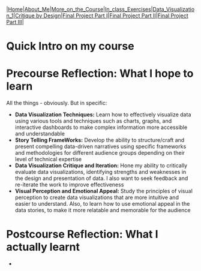 |[Home](https://radhikag1604.github.io/Telling_Stories_With_Data/)|[About_Me](https://radhikag1604.github.io/Telling_Stories_With_Data/About_Me.html)|[More_on_the_Course](https://radhikag1604.github.io/Telling_Stories_With_Data/More_on_the_Course.html)|[In_class_Exercises](https://radhikag1604.github.io/Telling_Stories_With_Data/In_class_Exercises.html)|[Data_Visualization_1](https://radhikag1604.github.io/Telling_Stories_With_Data/Data_Visualization_1.html)|[Critique by Design](https://radhikag1604.github.io/Telling_Stories_With_Data/critique-by-design.html)|[Final Project Part I](https://radhikag1604.github.io/Telling_Stories_With_Data/final-project-part-one.html)|[Final Project Part II](https://radhikag1604.github.io/Telling_Stories_With_Data/final-project-part-two.html)|[Final Project Part III](https://radhikag1604.github.io/Telling_Stories_With_Data/final-project-part-three.html)|

# Quick Intro on my course




# Precourse Reflection: What I hope to learn

All the things - obviously. But in specific: 

- **Data Visualization Techniques:** Learn how to effectively visualize data using various tools and techniques such as charts, graphs, and interactive dashboards to make complex information more accessible and understandable
- **Story Telling FrameWorks:** Develop the ability to structure/craft and present compelling data-driven narratives using specific frameworks and methodologies for different audience groups depending on their level of technical expertise
- **Data Visualization Critique and Iteration:** Hone my ability to critically evaluate data visualizations, identifying strengths and weaknesses in the design and presentation of data. I also want to seek feedback and re-iterate the work to improve effectiveness
- **Visual Perception and Emotional Appeal:** Study the principles of visual perception to create data visualizations that are more intuitive and easier to understand. Also, to learn how to use emotional appeal in the data stories, to make it more relatable and memorable for the audience

# Postcourse Reflection: What I actually learnt

- 
